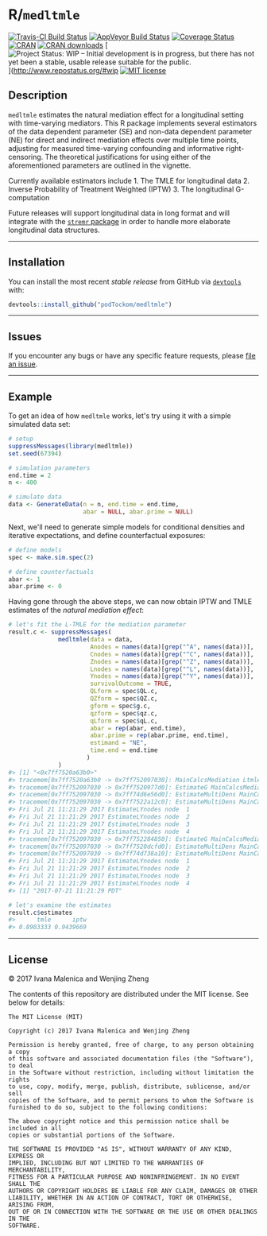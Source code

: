 
<!-- README.md is generated from README.Rmd. Please edit that file -->
R/`medltmle`
============

[![Travis-CI Build Status](https://travis-ci.org/podTockom/medltmle.svg?branch=master)](https://travis-ci.org/podTockom/medltmle) [![AppVeyor Build Status](https://ci.appveyor.com/api/projects/status/github/podTockom/medltmle?branch=master&svg=true)](https://ci.appveyor.com/project/podTockom/medltmle) [![Coverage Status](https://img.shields.io/codecov/c/github/podTockom/medltmle/master.svg)](https://codecov.io/github/podTockom/medltmle?branch=master) [![CRAN](http://www.r-pkg.org/badges/version/medltmle)](http://www.r-pkg.org/pkg/medltmle) [![CRAN downloads](https://cranlogs.r-pkg.org/badges/medltmle)](https://CRAN.R-project.org/package=medltmle) \[![Project Status: WIP – Initial development is in progress, but there has not yet been a stable, usable release suitable for the public.](http://www.repostatus.org/badges/latest/wip.svg)\](<http://www.repostatus.org/#wip> [![MIT license](http://img.shields.io/badge/license-MIT-brightgreen.svg)](http://opensource.org/licenses/MIT)

Description
-----------

`medltmle` estimates the natural mediation effect for a longitudinal setting with time-varying mediators. This R package implements several estimators of the data dependent parameter (SE) and non-data dependent parameter (NE) for direct and indirect mediation effects over multiple time points, adjusting for measured time-varying confounding and informative right-censoring. The theoretical justifications for using either of the aforementioned parameters are outlined in the vignette.

Currently available estimators include 1. The TMLE for longitudinal data 2. Inverse Probability of Treatment Weighted (IPTW) 3. The longitudinal G-computation

Future releases will support longitudinal data in long format and will integrate with the [`stremr` package](https://github.com/osofr/stremr) in order to handle more elaborate longitudinal data structures.

------------------------------------------------------------------------

Installation
------------

You can install the most recent *stable release* from GitHub via [`devtools`](https://www.rstudio.com/products/rpackages/devtools/) with:

``` r
devtools::install_github("podTockom/medltmle")
```

------------------------------------------------------------------------

Issues
------

If you encounter any bugs or have any specific feature requests, please [file an issue](https://github.com/podTockom/medltmle/issues).

------------------------------------------------------------------------

Example
-------

To get an idea of how `medltmle` works, let's try using it with a simple simulated data set:

``` r
# setup
suppressMessages(library(medltmle))
set.seed(67394)

# simulation parameters
end.time = 2
n <- 400

# simulate data
data <- GenerateData(n = n, end.time = end.time,
                     abar = NULL, abar.prime = NULL)
```

Next, we'll need to generate simple models for conditional densities and iterative expectations, and define counterfactual exposures:

``` r
# define models
spec <- make.sim.spec(2)

# define counterfactuals
abar <- 1
abar.prime <- 0
```

Having gone through the above steps, we can now obtain IPTW and TMLE estimates of the *natural mediation effect*:

``` r
# let's fit the L-TMLE for the mediation parameter
result.c <- suppressMessages(
              medltmle(data = data,
                       Anodes = names(data)[grep("^A", names(data))],
                       Cnodes = names(data)[grep("^C", names(data))],
                       Znodes = names(data)[grep("^Z", names(data))],
                       Lnodes = names(data)[grep("^L", names(data))],
                       Ynodes = names(data)[grep("^Y", names(data))],
                       survivalOutcome = TRUE,
                       QLform = spec$QL.c,
                       QZform = spec$QZ.c,
                       gform = spec$g.c,
                       qzform = spec$qz.c,
                       qLform = spec$qL.c,
                       abar = rep(abar, end.time),
                       abar.prime = rep(abar.prime, end.time),
                       estimand = "NE",
                       time.end = end.time
                      )
              )
#> [1] "<0x7ff7520a63b0>"
#> tracemem[0x7ff7520a63b0 -> 0x7ff752097030]: MainCalcsMediation LtmleMediationMSMFromInputs ltmleMediation medltmle withCallingHandlers suppressMessages eval eval withVisible withCallingHandlers handle timing_fn evaluate_call evaluate in_dir block_exec call_block process_group.block process_group withCallingHandlers process_file <Anonymous> <Anonymous> 
#> tracemem[0x7ff752097030 -> 0x7ff7520977d0]: EstimateG MainCalcsMediation LtmleMediationMSMFromInputs ltmleMediation medltmle withCallingHandlers suppressMessages eval eval withVisible withCallingHandlers handle timing_fn evaluate_call evaluate in_dir block_exec call_block process_group.block process_group withCallingHandlers process_file <Anonymous> <Anonymous> 
#> tracemem[0x7ff752097030 -> 0x7ff74d6e56d0]: EstimateMultiDens MainCalcsMediation LtmleMediationMSMFromInputs ltmleMediation medltmle withCallingHandlers suppressMessages eval eval withVisible withCallingHandlers handle timing_fn evaluate_call evaluate in_dir block_exec call_block process_group.block process_group withCallingHandlers process_file <Anonymous> <Anonymous> 
#> tracemem[0x7ff752097030 -> 0x7ff7522a12c0]: EstimateMultiDens MainCalcsMediation LtmleMediationMSMFromInputs ltmleMediation medltmle withCallingHandlers suppressMessages eval eval withVisible withCallingHandlers handle timing_fn evaluate_call evaluate in_dir block_exec call_block process_group.block process_group withCallingHandlers process_file <Anonymous> <Anonymous> 
#> Fri Jul 21 11:21:29 2017 EstimateLYnodes node  1 
#> Fri Jul 21 11:21:29 2017 EstimateLYnodes node  2 
#> Fri Jul 21 11:21:29 2017 EstimateLYnodes node  3 
#> Fri Jul 21 11:21:29 2017 EstimateLYnodes node  4 
#> tracemem[0x7ff752097030 -> 0x7ff752284850]: EstimateG MainCalcsMediation LtmleMediationMSMFromInputs ltmleMediation medltmle withCallingHandlers suppressMessages eval eval withVisible withCallingHandlers handle timing_fn evaluate_call evaluate in_dir block_exec call_block process_group.block process_group withCallingHandlers process_file <Anonymous> <Anonymous> 
#> tracemem[0x7ff752097030 -> 0x7ff7520dcfd0]: EstimateMultiDens MainCalcsMediation LtmleMediationMSMFromInputs ltmleMediation medltmle withCallingHandlers suppressMessages eval eval withVisible withCallingHandlers handle timing_fn evaluate_call evaluate in_dir block_exec call_block process_group.block process_group withCallingHandlers process_file <Anonymous> <Anonymous> 
#> tracemem[0x7ff752097030 -> 0x7ff74d738a10]: EstimateMultiDens MainCalcsMediation LtmleMediationMSMFromInputs ltmleMediation medltmle withCallingHandlers suppressMessages eval eval withVisible withCallingHandlers handle timing_fn evaluate_call evaluate in_dir block_exec call_block process_group.block process_group withCallingHandlers process_file <Anonymous> <Anonymous> 
#> Fri Jul 21 11:21:29 2017 EstimateLYnodes node  1 
#> Fri Jul 21 11:21:29 2017 EstimateLYnodes node  2 
#> Fri Jul 21 11:21:29 2017 EstimateLYnodes node  3 
#> Fri Jul 21 11:21:29 2017 EstimateLYnodes node  4 
#> [1] "2017-07-21 11:21:29 PDT"

# let's examine the estimates
result.c$estimates
#>      tmle      iptw 
#> 0.8903333 0.9439669
```

------------------------------------------------------------------------

License
-------

© 2017 Ivana Malenica and Wenjing Zheng

The contents of this repository are distributed under the MIT license. See below for details:

    The MIT License (MIT)

    Copyright (c) 2017 Ivana Malenica and Wenjing Zheng

    Permission is hereby granted, free of charge, to any person obtaining a copy
    of this software and associated documentation files (the "Software"), to deal
    in the Software without restriction, including without limitation the rights
    to use, copy, modify, merge, publish, distribute, sublicense, and/or sell
    copies of the Software, and to permit persons to whom the Software is
    furnished to do so, subject to the following conditions:

    The above copyright notice and this permission notice shall be included in all
    copies or substantial portions of the Software.

    THE SOFTWARE IS PROVIDED "AS IS", WITHOUT WARRANTY OF ANY KIND, EXPRESS OR
    IMPLIED, INCLUDING BUT NOT LIMITED TO THE WARRANTIES OF MERCHANTABILITY,
    FITNESS FOR A PARTICULAR PURPOSE AND NONINFRINGEMENT. IN NO EVENT SHALL THE
    AUTHORS OR COPYRIGHT HOLDERS BE LIABLE FOR ANY CLAIM, DAMAGES OR OTHER
    LIABILITY, WHETHER IN AN ACTION OF CONTRACT, TORT OR OTHERWISE, ARISING FROM,
    OUT OF OR IN CONNECTION WITH THE SOFTWARE OR THE USE OR OTHER DEALINGS IN THE
    SOFTWARE.

